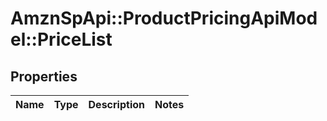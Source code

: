 # AmznSpApi::ProductPricingApiModel::PriceList

## Properties
Name | Type | Description | Notes
------------ | ------------- | ------------- | -------------

